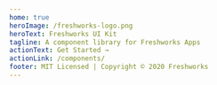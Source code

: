 ```yaml
---
home: true
heroImage: /freshworks-logo.png
heroText: Freshworks UI Kit
tagline: A component library for Freshworks Apps
actionText: Get Started →
actionLink: /components/
footer: MIT Licensed | Copyright © 2020 Freshworks
---
```

